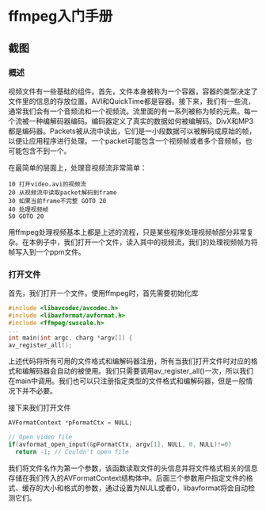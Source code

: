 # ffmpeg入门手册

## 截图

### 概述

视频文件有一些基础的组件。首先，文件本身被称为一个容器，容器的类型决定了文件里的信息的存放位置。AVI和QuickTime都是容器。接下来，我们有一些流，通常我们会有一个音频流和一个视频流。流里面的有一系列被称为帧的元素。每一个流被一种编解码器编码。编码器定义了真实的数据如何被编解码。DivX和MP3都是编码器。Packets被从流中读出，它们是一小段数据可以被解码成原始的帧，以便让应用程序进行处理。一个packet可能包含一个视频帧或者多个音频帧，也可能包含不到一个。

在最简单的层面上，处理音视频流非常简单：
```
10 打开video.avi的视频流
20 从视频流中读取packet解码到frame
30 如果当前frame不完整 GOTO 20
40 处理视频帧
50 GOTO 20
```

用ffmpeg处理视频基本上都是上述的流程，只是某些程序处理视频帧部分非常复杂。在本例子中，我们打开一个文件，读入其中的视频流，我们的处理视频帧为将帧写入到一个ppm文件。

### 打开文件

首先，我们打开一个文件。使用ffmpeg时，首先需要初始化库
```c
#include <libavcodec/avcodec.h>
#include <libavformat/avformat.h>
#include <ffmpeg/swscale.h>
...
int main(int argc, charg *argv[]) {
av_register_all();
```
上述代码将所有可用的文件格式和编解码器注册，所有当我们打开文件时对应的格式和编解码器会自动的被使用。我们只需要调用av_register_all()一次，所以我们在main中调用。我们也可以只注册指定类型的文件格式和编解码器，但是一般情况下并不必要。

接下来我们打开文件

```c
AVFormatContext *pFormatCtx = NULL;

// Open video file
if(avformat_open_input(&pFormatCtx, argv[1], NULL, 0, NULL)!=0)
  return -1; // Couldn't open file
```

我们将文件名作为第一个参数，该函数读取文件的头信息并将文件格式相关的信息存储在我们传入的AVFormatContext结构体中。后面三个参数用户指定文件的格式、缓存的大小和格式的参数，通过设置为NULL或者0，libavformat将会自动检测它们。